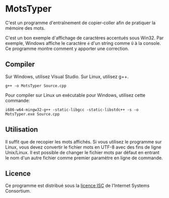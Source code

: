 ﻿# MotsTyper

C'est un programme d'entraînement de copier-coller afin de pratiquer la mémoire des mots. 

C'est un bon exemple d'affichage de caractères accentués sous Win32. Par exemple, Windows affiche le caractère `é` d'un string comme `Ú` à la console. Ce programme montre comment y apporter une correction. 

## Compiler

Sur Windows, utilisez Visual Studio. Sur Linux, utilisez g++. 

```
g++ -o MotsTyper Source.cpp
```

Pour compiler sur Linux un exécutable pour Windows, utilisez cette commande:
```
i686-w64-mingw32-g++ -static-libgcc -static-libstdc++ -s -o MotsTyper.exe Source.cpp
```

## Utilisation

Il suffit que de recopier les mots affichés. Si vous utilisez le programme sur Linux, vous devez convertir le fichier mots en UTF-8 avec des fins de ligne Unix/Linux. Il est possible de changer le fichier mots par défaut en entrant le nom d'un autre fichier comme premier paramètre en ligne de commande. 

## Licence

Ce programme est distribué sous la [licence ISC](https://choosealicense.com/licenses/isc/) de l'Internet Systems Consortium. 

